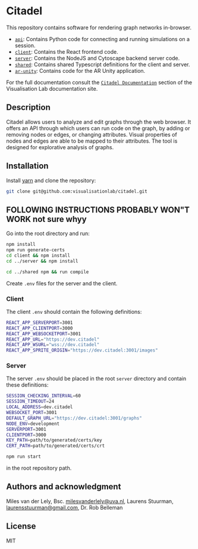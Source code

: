 # Citadel

This repository contains software for rendering graph networks in-browser.

- [`api`](api): Contains Python code for connecting and running simulations on a session.
- [`client`](client): Contains the React frontend code.
- [`server`](server): Contains the NodeJS and Cytoscape backend server code.
- [`shared`](shared): Contains shared Typescript definitions for the client and server.
- [`ar-unity`](ar-unity): Contains code for the AR Unity application.

For the full documentation consult the [`Citadel Documentation`](https://visualisationlab.github.io/visualisationlab) section of the Visualisation Lab documentation site.

## Description
Citadel allows users to analyze and edit graphs through the web browser. It offers an API through which users can run code on the graph, by adding or removing nodes or edges, or changing attributes. Visual properties of nodes and edges are able to be mapped to their attributes. The tool is designed for explorative analysis of graphs.

## Installation

Install [yarn](https://yarnpkg.com/getting-started/install) and clone the repository:

```bash
git clone git@github.com:visualisationlab/citadel.git
```
## FOLLOWING INSTRUCTIONS PROBABLY WON"T WORK **not sure whyy**

Go into the root directory and run:

```bash
npm install
npm run generate-certs
cd client && npm install
cd ../server && npm install

cd ../shared npm && run compile
```

Create `.env` files for the server and the client.

### Client
The client `.env` should contain the following definitions:

```bash
REACT_APP_SERVERPORT=3001
REACT_APP_CLIENTPORT=3000
REACT_APP_WEBSOCKETPORT=3001
REACT_APP_URL="https://dev.citadel"
REACT_APP_WSURL="wss://dev.citadel"
REACT_APP_SPRITE_ORIGIN="https://dev.citadel:3001/images"
```

### Server
The server `.env` should be placed in the root `server` directory and contain these definitions:
```bash
SESSION_CHECKING_INTERVAL=60
SESSION_TIMEOUT=24
LOCAL_ADDRESS=dev.citadel
WEBSOCKET_PORT=3001
DEFAULT_GRAPH_URL="https://dev.citadel:3001/graphs"
NODE_ENV=development
SERVERPORT=3001
CLIENTPORT=3000
KEY_PATH=path/to/generated/certs/key
CERT_PATH=path/to/generated/certs/crt
```
```bash
npm run start
```

in the root repository path.

## Authors and acknowledgment
Miles van der Lely, Bsc. <milesvanderlely@uva.nl>, 
Laurens Stuurman, <laurensstuurman@gmail.com>, 
Dr. Rob Belleman
## License
MIT
